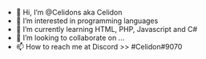 - 👋 Hi, I’m @Celidons aka Celidon
- 👀 I’m interested in programming languages
- 🌱 I’m currently learning HTML, PHP, Javascript and C#
- 💞️ I’m looking to collaborate on ...
- 📫 How to reach me at Discord >> #Celidon#9070

<!---
Celidons/Celidons is a ✨ special ✨ repository because its `README.md` (this file) appears on your GitHub profile.
You can click the Preview link to take a look at your changes.
--->

